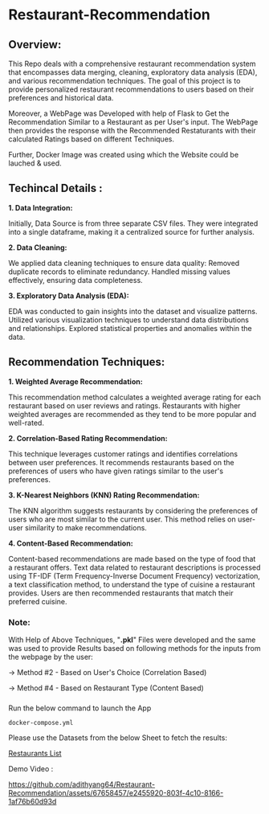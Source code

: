 # Restaurant-Recommendation

## Overview:

This Repo deals with a comprehensive restaurant recommendation system that encompasses data merging, cleaning, exploratory data analysis (EDA), and various recommendation techniques. The goal of this project is to provide personalized restaurant recommendations to users based on their preferences and historical data.

Moreover, a WebPage was Developed with help of Flask to Get the Recommendation Similar to a Restaurant as per User's input. The WebPage then provides the response with the Recommended Restaturants with their calculated Ratings based on different Techniques.

Further, Docker Image was created using which the Website could be lauched & used.

## Techincal Details :

**1. Data Integration:**

Initially, Data Source is from three separate CSV files. They were integrated into a single dataframe, making it a centralized source for further analysis.

**2. Data Cleaning:**

We applied data cleaning techniques to ensure data quality:
Removed duplicate records to eliminate redundancy.
Handled missing values effectively, ensuring data completeness.

**3. Exploratory Data Analysis (EDA):**

EDA was conducted to gain insights into the dataset and visualize patterns.
Utilized various visualization techniques to understand data distributions and relationships.
Explored statistical properties and anomalies within the data.

## Recommendation Techniques:

**1. Weighted Average Recommendation:**

This recommendation method calculates a weighted average rating for each restaurant based on user reviews and ratings. Restaurants with higher weighted averages are recommended as they tend to be more popular and well-rated.

**2. Correlation-Based Rating Recommendation:**

This technique leverages customer ratings and identifies correlations between user preferences. It recommends restaurants based on the preferences of users who have given ratings similar to the user's preferences.

**3. K-Nearest Neighbors (KNN) Rating Recommendation:**

The KNN algorithm suggests restaurants by considering the preferences of users who are most similar to the current user. This method relies on user-user similarity to make recommendations.

**4. Content-Based Recommendation:**

Content-based recommendations are made based on the type of food that a restaurant offers. Text data related to restaurant descriptions is processed using TF-IDF (Term Frequency-Inverse Document Frequency) vectorization, a text classification method, to understand the type of cuisine a restaurant provides. Users are then recommended restaurants that match their preferred cuisine.



### Note: 

With Help of Above Techniques, "**.pkl**" Files were developed and the same was used to provide Results based on following methods for the inputs from the webpage by the user:

-> Method #2 - Based on User's Choice (Correlation Based) 

-> Method #4 - Based on Restaurant Type (Content Based)  

###

Run the below command to launch the App
```
docker-compose.yml
```

Please use the Datasets from the below Sheet to fetch the results:

[Restaurants List](https://docs.google.com/spreadsheets/d/113wqiLJCoTJlzEXNzgRfqT1D0_ixAZ2OINTuMR35UJM/edit?usp=sharing)

Demo Video :

https://github.com/adithyang64/Restaurant-Recommendation/assets/67658457/e2455920-803f-4c10-8166-1af76b60d93d

